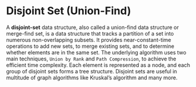 # Disjoint Set (Union-Find)

A **disjoint-set** data structure, also called a union-find data structure or merge-find set, is a data structure that tracks a partition of a set into numerous non-overlapping subsets. It provides near-constant-time operations to add new sets, to merge existing sets, and to determine whether elements are in the same set. The underlying algorithm uses two main techniques, `Union by Rank` and `Path Compression`, to achieve the efficient time complexity. Each element is represented as a node, and each group of disjoint sets forms a tree structure. Disjoint sets are useful in multitude of graph algorithms like Kruskal’s algorithm and many more.
